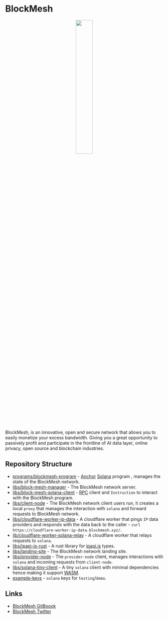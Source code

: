 # BlockMesh

<p align="center" width="100%">
    <img width="33%" src="https://github.com/block-mesh/.github/assets/20769037/2eea7195-1d85-469e-b8ec-d0a0f90febeb"> 
</p>

BlockMesh, is an innovative, open and secure network that allows you to easily monetize your excess bandwidth.
Giving you a great opportunity to passively profit and participate in the frontline of AI data layer, online privacy,
open source and blockchain industries.

## Repository Structure

* [programs/blockmesh-program](programs/blockmesh-program/) - [Anchor](https://www.anchor-lang.com/)
  [Solana](https://solana.com/) program , manages the state of the BlockMesh network.
* [libs/block-mesh-manager](libs/block-mesh-manager/) - The BlockMesh network server.
* [libs/block-mesh-solana-client](libs/block-mesh-solana-client/) - [RPC](https://solana.com/docs/rpc)
  client and `Instruction` to interact with the BlockMesh program.
* [libs/client-node](libs/client-node/) - The BlockMesh network client users run,
  it creates a local `proxy` that manages the interaction with `solana` and forward requests to BlockMesh network.
* [libs/cloudflare-worker-ip-data](libs/cloudflare-worker-ip-data/) - A cloudflare worker that pings `IP` data providers
  and responds with the data back to the caller - `curl https://cloudflare-worker-ip-data.blockmesh.xyz/`.
* [lib/cloudflare-worker-solana-relay](libs/cloudflare-worker-solana-relay/) - A cloudflare worker that relays requests
  to `solana`.
* [libs/ipapi-is-rust](libs/ipapi-is-rust/) - A rust library for [ipapi.is](https://ipapi.is/) types.
* [libs/landing-site](libs/landing-site/) - The BlockMesh network landing site.
* [libs/provider-node](libs/provider-node/) - The `provider-node` client,
  manages interactions with `solana` and incoming requests from `client-node`.
* [libs/solana-tiny-client](libs/solana-tiny-client/) - A tiny `solana` client with minimal dependencies
  hence making it support [WASM](https://webassembly.org/).
* [example-keys](example-keys/) - `solana` keys for `testing`/`demo`.

## Links

* [BlockMesh GitBoook](https://gitbook.blockmesh.xyz/)
* [BlockMesh Twitter](https://twitter.com/blockmesh_xyz)
